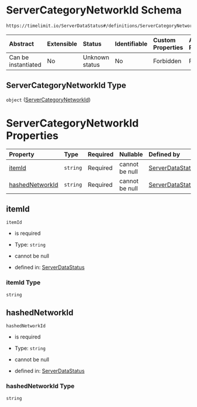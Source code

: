 # ServerCategoryNetworkId Schema

```txt
https://timelimit.io/ServerDataStatus#/definitions/ServerCategoryNetworkId
```



| Abstract            | Extensible | Status         | Identifiable | Custom Properties | Additional Properties | Access Restrictions | Defined In                                                                            |
| :------------------ | :--------- | :------------- | :----------- | :---------------- | :-------------------- | :------------------ | :------------------------------------------------------------------------------------ |
| Can be instantiated | No         | Unknown status | No           | Forbidden         | Forbidden             | none                | [ServerDataStatus.schema.json\*](ServerDataStatus.schema.json "open original schema") |

## ServerCategoryNetworkId Type

`object` ([ServerCategoryNetworkId](serverdatastatus-definitions-servercategorynetworkid.md))

# ServerCategoryNetworkId Properties

| Property                            | Type     | Required | Nullable       | Defined by                                                                                                                                                                                                     |
| :---------------------------------- | :------- | :------- | :------------- | :------------------------------------------------------------------------------------------------------------------------------------------------------------------------------------------------------------- |
| [itemId](#itemid)                   | `string` | Required | cannot be null | [ServerDataStatus](serverdatastatus-definitions-servercategorynetworkid-properties-itemid.md "https://timelimit.io/ServerDataStatus#/definitions/ServerCategoryNetworkId/properties/itemId")                   |
| [hashedNetworkId](#hashednetworkid) | `string` | Required | cannot be null | [ServerDataStatus](serverdatastatus-definitions-servercategorynetworkid-properties-hashednetworkid.md "https://timelimit.io/ServerDataStatus#/definitions/ServerCategoryNetworkId/properties/hashedNetworkId") |

## itemId



`itemId`

* is required

* Type: `string`

* cannot be null

* defined in: [ServerDataStatus](serverdatastatus-definitions-servercategorynetworkid-properties-itemid.md "https://timelimit.io/ServerDataStatus#/definitions/ServerCategoryNetworkId/properties/itemId")

### itemId Type

`string`

## hashedNetworkId



`hashedNetworkId`

* is required

* Type: `string`

* cannot be null

* defined in: [ServerDataStatus](serverdatastatus-definitions-servercategorynetworkid-properties-hashednetworkid.md "https://timelimit.io/ServerDataStatus#/definitions/ServerCategoryNetworkId/properties/hashedNetworkId")

### hashedNetworkId Type

`string`
